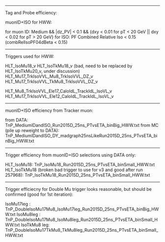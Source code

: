 *****************************
Tag and Probe efficiency:

muonID+ISO for HWW:

for muon ID:
Medium && |dz_PV| < 0.1 && {dxy < 0.01 for pT < 20 GeV || dxy < 0.02 for pT > 20 GeV}
for ISO:
PF Combined Relative Iso < 0.15 (combRelIsoPF04dBeta < 0.15)

*****************************
Triggers used for HWW:

HLT_IsoMu18_v
HLT_IsoTkMu18_v (bad, need to be replaced by HLT_IsoTkMu20_v, under discussion)
HLT_Mu17_TrkIsoVVL_Mu8_TrkIsoVVL_DZ_v
HLT_Mu17_TrkIsoVVL_TkMu8_TrkIsoVVL_DZ_v

HLT_Mu8_TrkIsoVVL_Ele17_CaloIdL_TrackIdL_IsoVL_v
HLT_Mu17_TrkIsoVVL_Ele12_CaloIdL_TrackIdL_IsoVL_v

*****************************
muonID+ISO efficiency from Tracker muon:


from DATA: TnP_MediumIDandISO_Run2015D_25ns_PTvsETA_binBig_HWW.txt
from MC (pile up reweight to DATA): TnP_MediumIDandISO_DY_madgraph25nsLikeRun2015D_25ns_PTvsETA_binBig_HWW.txt

*****************************
Trigger efficiency from muonID+ISO selections using DATA only:

HLT_IsoMu18: TnP_IsoMu18_Run2015D_25ns_PTvsETA_binSmall_HWW.txt
HLT_IsoTkMu18 (broken bad trigger to use for v3 and good after run 257968): TnP_IsoTkMu18_Run2015D_25ns_PTvsETA_binSmall_HWW.txt

*****************************
Trigger efficiecny for Double Mu trigger looks reasonable, but should be confirmed (good for 1st iteration):

IsoMu17leg  : TnP_DoubleIsoMu17Mu8_IsoMu17leg_Run2015D_25ns_PTvsETA_binBig_HWW.txt
IsoMu8leg   : TnP_DoubleIsoMu17Mu8_IsoMu8leg_Run2015D_25ns_PTvsETA_binSmall_HWW.txt
IsoTkMu8 leg: TnP_DoubleIsoMu17TkMu8_TkMu8leg_Run2015D_25ns_PTvsETA_binSmall_HWW.txt

